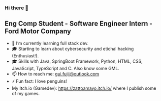 ### Hi there 👋

## Eng Comp Student - Software Engineer Intern - Ford Motor Company

- 🌱 I’m currently learning full stack dev.
- 🎓 Starting to learn about cybersecurity and etichal hacking (Enthusiast!).
- 🎓 Skills with Java, SpringBoot Framework, Python, HTML, CSS, JavaScript, TypeScript and C. Also know some GML.
- 📫 How to reach me: gui.fujii@outlook.com
- ⚡ Fun fact: I love penguins!
- My Itch.io (Gamedev): https://zattoamayo.itch.io/ where I publish some of my games.
